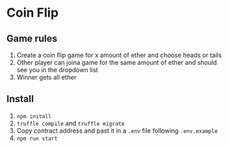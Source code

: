 # Coin Flip

## Game rules

1. Create a coin flip game for x amount of ether and choose heads or tails
2. Other player can joina game for the same amount of ether and should see you in the dropdown list
3. Winner gets all ether

## Install

1. `npm install`
2. `truffle compile` and `truffle migrate`
3. Copy contract address and past it in a `.env` file following `.env.example`
4. `npm run start`
